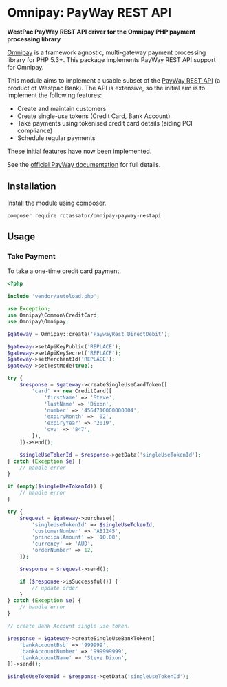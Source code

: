 # Omnipay: PayWay REST API

**WestPac PayWay REST API driver for the Omnipay PHP payment processing library**

[Omnipay](https://github.com/thephpleague/omnipay) is a framework agnostic, multi-gateway payment
processing library for PHP 5.3+. This package implements PayWay REST API support for Omnipay.

This module aims to implement a usable subset of the [PayWay REST API](https://www.payway.com.au/rest-docs/index.html) (a product of Westpac Bank). The API is extensive, so the initial aim is to implement the following features:

* Create and maintain customers
* Create single-use tokens (Credit Card, Bank Account)
* Take payments using tokenised credit card details (aiding PCI compliance)
* Schedule regular payments

These initial features have now been implemented.

See the [official PayWay documentation](https://www.payway.com.au/rest-docs/index.html) for full details.

## Installation

Install the module using composer.

```
composer require rotassator/omnipay-payway-restapi
```

## Usage

### Take Payment

To take a one-time credit card payment.

```php
<?php

include 'vendor/autoload.php';

use Exception;
use Omnipay\Common\CreditCard;
use Omnipay\Omnipay;

$gateway = Omnipay::create('PaywayRest_DirectDebit');

$gateway->setApiKeyPublic('REPLACE');
$gateway->setApiKeySecret('REPLACE');
$gateway->setMerchantId('REPLACE');
$gateway->setTestMode(true);

try {
    $response = $gateway->createSingleUseCardToken([
        'card' => new CreditCard([
            'firstName' => 'Steve',
            'lastName' => 'Dixon',
            'number' => '4564710000000004',
            'expiryMonth' => '02',
            'expiryYear' => '2019',
            'cvv' => '847',
        ]),
    ])->send();

    $singleUseTokenId = $response->getData('singleUseTokenId');
} catch (Exception $e) {
    // handle error
}

if (empty($singleUseTokenId)) {
    // handle error
}

try {
    $request = $gateway->purchase([
        'singleUseTokenId' => $singleUseTokenId,
        'customerNumber' => 'AB1245',
        'principalAmount' => '10.00',
        'currency' => 'AUD',
        'orderNumber' => 12,
    ]);

    $response = $request->send();

    if ($response->isSuccessful()) {
        // update order
    }
} catch (Exception $e) {
    // handle error
}

// create Bank Account single-use token.

$response = $gateway->createSingleUseBankToken([
    'bankAccountBsb' => '999999',
    'bankAccountNumber' => '999999999',
    'bankAccountName' => 'Steve Dixon',
])->send();

$singleUseTokenId = $response->getData('singleUseTokenId');

```
